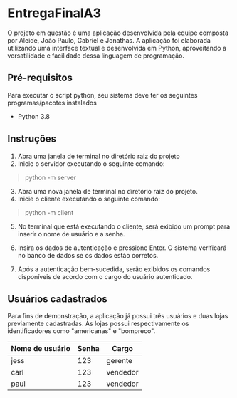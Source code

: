 # EntregaFinalA3

O projeto em questão é uma aplicação desenvolvida pela equipe composta por Aleide, João Paulo, Gabriel e Jonathas.
A aplicação foi elaborada utilizando uma interface textual e desenvolvida em Python, aproveitando a versatilidade e facilidade dessa linguagem de programação. 

## Pré-requisitos

Para executar o script python, seu sistema deve ter os seguintes programas/pacotes instalados
* Python 3.8

## Instruções

1. Abra uma janela de terminal no diretório raiz do projeto
2. Inicie o servidor executando o seguinte comando:

> python -m server

3. Abra uma nova janela de terminal no diretório raiz do projeto.
4. Inicie o cliente executando o seguinte comando:

> python -m client

5. No terminal que está executando o cliente, será exibido um prompt para
inserir o nome de usuário e a senha.

6. Insira os dados de autenticação e pressione Enter. O sistema verificará no
banco de dados se os dados estão corretos.

7. Após a autenticação bem-sucedida, serão exibidos os comandos disponíveis
de acordo com o cargo do usuário autenticado.

## Usuários cadastrados

Para fins de demonstração, a aplicação já possui três usuários e duas lojas previamente cadastradas. As lojas possui respectivamente os identificadores como "americanas" e "bompreco".


| Nome de usuário | Senha | Cargo |
|---|---|---|
| jess | 123 | gerente |
| carl | 123 | vendedor |
| paul | 123 | vendedor |
